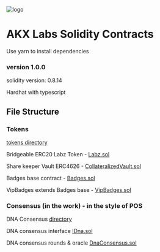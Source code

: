 ![logo](https://www.akxipfs.com/ipfs/QmUcRjJTrwXyJxYvPKQc2iNdjwdiiXrTGugudUBhw69FQx)

# AKX Labs Solidity Contracts

Use yarn to install dependencies

### version 1.0.0

solidity version: 0.8.14

Hardhat with typescript



## File Structure

### Tokens

[tokens directory](https://github.com/akxlab/hh/tree/dev/contracts/tokens)

Bridgeable ERC20 Labz Token - [Labz.sol](https://github.com/akxlab/hh/blob/dev/contracts/tokens/Labz.sol)

Share keeper Vault ERC4626 - [CollateralizedVault.sol](https://github.com/akxlab/hh/blob/dev/contracts/tokens/CollateralizedVault.sol)

Badges base contract - [Badges.sol](https://github.com/akxlab/hh/blob/dev/contracts/tokens/Badges.sol)

VipBadges extends Badges base - [VipBadges.sol](https://github.com/akxlab/hh/blob/dev/contracts/tokens/VipBadge.sol)



### Consensus (in the work) - in the style of POS

DNA Consensus [directory](https://github.com/akxlab/hh/tree/dev/contracts/dna)

DNA consensus interface [IDna.sol](https://github.com/akxlab/hh/blob/dev/contracts/dna/IDna.sol)

DNA consensus rounds & oracle [DnaConsensus.sol](https://github.com/akxlab/hh/blob/dev/contracts/dna/DnaConsensus.sol)


###

